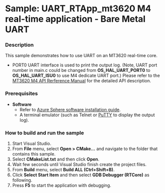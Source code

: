 # Sample: UART_RTApp_mt3620 M4 real-time application - Bare Metal UART
### Description
This sample demonstrates how to use UART on an MT3620 real-time core.  
- PORT0 UART interface is used to print the output log.
(Note, UART port number in main.c could be changed from **OS_HAL_UART_PORT0** to **OS_HAL_UART_ISU0** to use M4 dedicate UART port.)
Please refer to the [MT3620 M4 API Rerference Manual](https://support.mediatek.com/AzureSphere/mt3620/M4_API_Reference_Manual) for the detailed API description.

### Prerequisites
* **Software**
    * Refer to [Azure Sphere software installation guide](https://docs.microsoft.com/en-ca/azure-sphere/install/overview).
    * A terminal emulator (such as Telnet or [PuTTY](https://www.chiark.greenend.org.uk/~sgtatham/putty/) to display the output log).

### How to build and run the sample
1. Start Visual Studio.  
2. From **File** menu, select **Open > CMake...** and navigate to the folder that contains this sample.  
3. Select **CMakeList.txt** and then click **Open**.  
4. Wait few seconds until Visual Studio finish create the project files.
5. From **Build** menu, select **Build ALL (Ctrl+Shift+B)**.  
6. Click **Select Start Item** and then select **GDB Debugger (RTCore)** as following.
7. Press **F5** to start the application with debugging.

